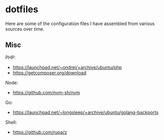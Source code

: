 # dotfiles

Here are some of the configuration files I have assembled from various sources over time.

## Misc

PHP:

- https://launchpad.net/~ondrej/+archive/ubuntu/php
- https://getcomposer.org/download

Node:

- https://github.com/nvm-sh/nvm

Go:

- https://launchpad.net/~longsleep/+archive/ubuntu/golang-backports

Shell:

- https://github.com/rupa/z


